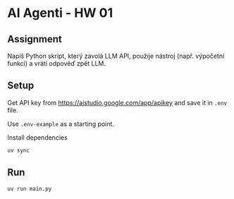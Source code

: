 # AI Agenti - HW 01

## Assignment

Napiš Python skript, který zavolá LLM API, použije nástroj (např. výpočetní funkci) a
vrátí odpověď zpět LLM.

## Setup

Get API key from https://aistudio.google.com/app/apikey and save it in `.env` file.

Use `.env-example` as a starting point.

Install dependencies

```bash
uv sync
```

## Run

```bash
uv run main.py
```
